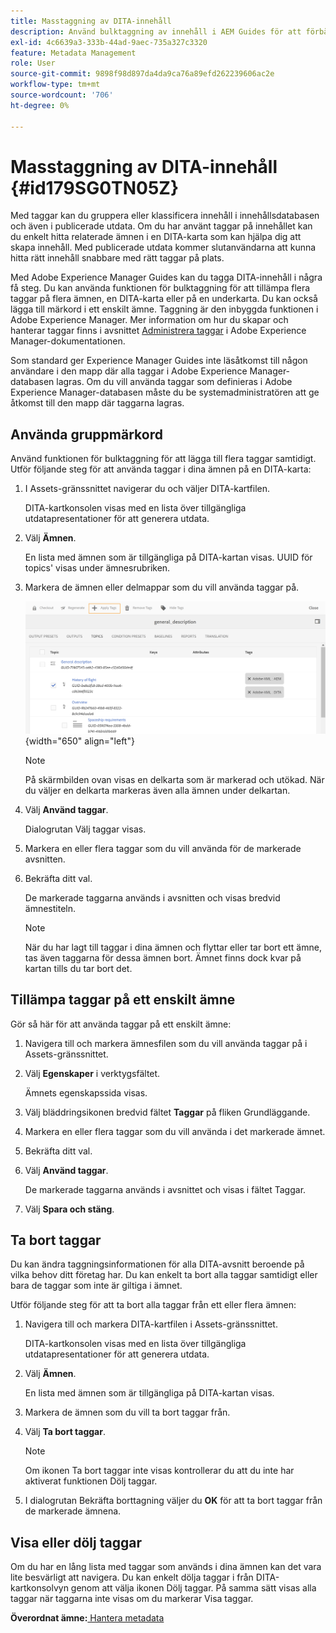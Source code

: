 ```yaml
---
title: Masstaggning av DITA-innehåll
description: Använd bulktaggning av innehåll i AEM Guides för att förbättra identifieringen av DITA-innehåll. Lär dig hur du använder, tar bort, visar eller döljer gruppmärkord i ett eller flera ämnen.
exl-id: 4c6639a3-333b-44ad-9aec-735a327c3320
feature: Metadata Management
role: User
source-git-commit: 9898f98d897da4da9ca76a89efd262239606ac2e
workflow-type: tm+mt
source-wordcount: '706'
ht-degree: 0%

---
```


# Masstaggning av DITA-innehåll {#id179SG0TN05Z}

Med taggar kan du gruppera eller klassificera innehåll i innehållsdatabasen och även i publicerade utdata. Om du har använt taggar på innehållet kan du enkelt hitta relaterade ämnen i en DITA-karta som kan hjälpa dig att skapa innehåll. Med publicerade utdata kommer slutanvändarna att kunna hitta rätt innehåll snabbare med rätt taggar på plats.

Med Adobe Experience Manager Guides kan du tagga DITA-innehåll i några få steg. Du kan använda funktionen för bulktaggning för att tillämpa flera taggar på flera ämnen, en DITA-karta eller på en underkarta. Du kan också lägga till märkord i ett enskilt ämne. Taggning är den inbyggda funktionen i Adobe Experience Manager. Mer information om hur du skapar och hanterar taggar finns i avsnittet [Administrera taggar](https://experienceleague.adobe.com/docs/experience-manager-cloud-service/sites/authoring/features/tags.html?lang=en) i Adobe Experience Manager-dokumentationen.

Som standard ger Experience Manager Guides inte läsåtkomst till någon användare i den mapp där alla taggar i Adobe Experience Manager-databasen lagras. Om du vill använda taggar som definieras i Adobe Experience Manager-databasen måste du be systemadministratören att ge åtkomst till den mapp där taggarna lagras.

## Använda gruppmärkord

Använd funktionen för bulktaggning för att lägga till flera taggar samtidigt. Utför följande steg för att använda taggar i dina ämnen på en DITA-karta:

1. I Assets-gränssnittet navigerar du och väljer DITA-kartfilen.

   DITA-kartkonsolen visas med en lista över tillgängliga utdatapresentationer för att generera utdata.

1. Välj **Ämnen**.

   En lista med ämnen som är tillgängliga på DITA-kartan visas. UUID för topics&#39; visas under ämnesrubriken.

1. Markera de ämnen eller delmappar som du vill använda taggar på.

   ![](images/apply-tags-uuid.png){width="650" align="left"}


   >[!NOTE]
   >
   > På skärmbilden ovan visas en delkarta som är markerad och utökad. När du väljer en delkarta markeras även alla ämnen under delkartan.

1. Välj **Använd taggar**.

   Dialogrutan Välj taggar visas.

1. Markera en eller flera taggar som du vill använda för de markerade avsnitten.

1. Bekräfta ditt val.

   De markerade taggarna används i avsnitten och visas bredvid ämnestiteln.

   >[!NOTE]
   >
   > När du har lagt till taggar i dina ämnen och flyttar eller tar bort ett ämne, tas även taggarna för dessa ämnen bort. Ämnet finns dock kvar på kartan tills du tar bort det.


## Tillämpa taggar på ett enskilt ämne

Gör så här för att använda taggar på ett enskilt ämne:

1. Navigera till och markera ämnesfilen som du vill använda taggar på i Assets-gränssnittet.

1. Välj **Egenskaper** i verktygsfältet.

   Ämnets egenskapssida visas.

1. Välj bläddringsikonen bredvid fältet **Taggar** på fliken Grundläggande.

1. Markera en eller flera taggar som du vill använda i det markerade ämnet.

1. Bekräfta ditt val.

1. Välj **Använd taggar**.

   De markerade taggarna används i avsnittet och visas i fältet Taggar.

1. Välj **Spara och stäng**.


## Ta bort taggar

Du kan ändra taggningsinformationen för alla DITA-avsnitt beroende på vilka behov ditt företag har. Du kan enkelt ta bort alla taggar samtidigt eller bara de taggar som inte är giltiga i ämnet.

Utför följande steg för att ta bort alla taggar från ett eller flera ämnen:

1. Navigera till och markera DITA-kartfilen i Assets-gränssnittet.

   DITA-kartkonsolen visas med en lista över tillgängliga utdatapresentationer för att generera utdata.

1. Välj **Ämnen**.

   En lista med ämnen som är tillgängliga på DITA-kartan visas.

1. Markera de ämnen som du vill ta bort taggar från.

1. Välj **Ta bort taggar**.

   >[!NOTE]
   >
   > Om ikonen Ta bort taggar inte visas kontrollerar du att du inte har aktiverat funktionen Dölj taggar.

1. I dialogrutan Bekräfta borttagning väljer du **OK** för att ta bort taggar från de markerade ämnena.


## Visa eller dölj taggar

Om du har en lång lista med taggar som används i dina ämnen kan det vara lite besvärligt att navigera. Du kan enkelt dölja taggar i från DITA-kartkonsolvyn genom att välja ikonen Dölj taggar. På samma sätt visas alla taggar när taggarna inte visas om du markerar Visa taggar.

**Överordnat ämne:**[ Hantera metadata](manage-metadata.md)
